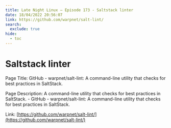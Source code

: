 ```yaml
---
title: Late Night Linux – Episode 173 - Saltstack linter
date: 18/04/2022 20:56:07
link: https://github.com/warpnet/salt-lint/
search:
  exclude: true
hide:
  - toc
---
```


# Saltstack linter

Page Title: GitHub - warpnet/salt-lint: A command-line utility that checks for best practices in SaltStack.

Page Description: A command-line utility that checks for best practices in SaltStack. - GitHub - warpnet/salt-lint: A command-line utility that checks for best practices in SaltStack. 

Link: [https://github.com/warpnet/salt-lint/](https://github.com/warpnet/salt-lint/)